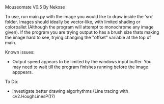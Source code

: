 Mouseomate V0.5
By Nekose


To use, run main.py with the image you would like to draw inside the 'src' folder. Images should ideally be vector-like, with limited shading or colorpallet (Although the program will attempt to monochrome any image given). If the program you are trying output to has a brush size thats making the image hard to see, trying changing the "offset" variable at the top of main.

Known issues:
* Output speed appears to be limited by the windows input buffer. You may need to wait till the program finishes running before the image apppears.

To Do:
* investigate better drawing algorhythms (Line tracing with cv2.HoughLinesP()?)